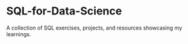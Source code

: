 # SQL-for-Data-Science

A collection of SQL exercises, projects, and resources showcasing my learnings.
